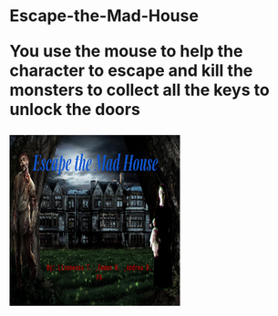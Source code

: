 <h1> Escape-the-Mad-House
  
<p> You use the mouse to help the character to escape and kill the monsters to collect all the keys to unlock the doors </p>
    
<img src="escape the mad house.png" width="300" height="300">
